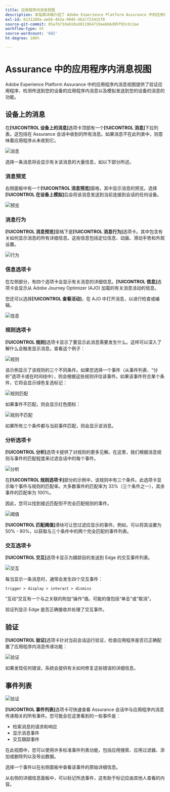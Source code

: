 ```yaml
---
title: 应用程序内消息视图
description: 本指南详细介绍了 Adobe Experience Platform Assurance 中的应用程序内消息视图的信息。
exl-id: 6131289a-aebb-4b3a-9045-4b2cf23415f8
source-git-commit: 05a7b73da610a30119b4719ae6b6d85f93cdc2ae
workflow-type: ht
source-wordcount: '682'
ht-degree: 100%

---
```


# Assurance 中的应用程序内消息视图

Adobe Experience Platform Assurance 中的应用程序内消息视图提供了验证应用程序、检测传送到您的设备的应用程序内消息以及模拟发送到您的设备的消息的功能。

## 设备上的消息

在&#x200B;**[!UICONTROL 设备上的消息]**&#x200B;选项卡顶部有一个&#x200B;**[!UICONTROL 消息]**&#x200B;下拉列表。这包括在 Assurance 会话中收到的所有消息。如果消息不在此列表中，则意味着应用程序从未收到它。

![消息](./images/in-app-messaging/message.png)

选择一条消息将会显示有关该消息的大量信息，如以下部分所述。

### 消息预览

右侧面板中有一个&#x200B;**[!UICONTROL 消息预览]**&#x200B;窗格，其中显示消息的预览。选择&#x200B;**[!UICONTROL 在设备上模拟]**&#x200B;后会将该消息发送到当前连接到会话的任何设备。

![预览](./images/in-app-messaging/preview.png)

### 消息行为

**[!UICONTROL 消息预览]**&#x200B;窗格下是&#x200B;**[!UICONTROL 消息行为]**&#x200B;选项卡。其中包含有关如何显示消息的所有详细信息。这些信息包括定位信息、动画、滑动手势和外观设置。

![行为](./images/in-app-messaging/gestures.png)

### 信息选项卡

在左侧部分，有四个选项卡会显示有关消息的详细信息。**[!UICONTROL 信息]**&#x200B;选项卡会显示从 Adobe Journey Optimizer (AJO) 加载的有关消息活动的信息。

您还可以选择&#x200B;**[!UICONTROL 查看活动]**，在 AJO 中打开消息，以进行检查或编辑。

![信息](./images/in-app-messaging/info.png)

### 规则选项卡

**[!UICONTROL 规则]**&#x200B;选项卡显示了要显示此消息需要发生什么。这样可以深入了解什么会触发显示消息。查看这个例子：

![规则](./images/in-app-messaging/rules.png)

该示例显示了该规则的三个不同条件。如果您选择一个事件（从事件列表、“分析”选项卡或在时间线中），则会根据这些规则评估该事件。如果该事件符合某个条件，它将会显示绿色复选标记：

![规则匹配](./images/in-app-messaging/rule-match.png)

如果事件不匹配，则会显示红色图标：

![规则不匹配](./images/in-app-messaging/rule-mismatch.png)

如果所有三个条件都与当前事件匹配，则会显示该消息。

### 分析选项卡

**[!UICONTROL 分析]**&#x200B;选项卡提供了对规则的更多见解。在这里，我们根据消息规则与事件的匹配程度来过滤会话中的每个事件。

![分析](./images/in-app-messaging/analyze.png)

在&#x200B;**[!UICONTROL 规则选项卡]**&#x200B;部分的示例中，该规则中有三个条件。此选项卡显示每个事件与规则的匹配率。大多数事件的匹配率为 33%（三个条件之一），其余事件的匹配率为 100%。

因此，您可以找到接近匹配但不完全匹配规则的事件。

![阈值](./images/in-app-messaging/threshold.png)

**[!UICONTROL 匹配阈值]**&#x200B;滑块可让您过滤应显示的事件。例如，可以将其设置为 50% - 90%，以获取与三个条件中的两个完全匹配的事件列表。

### 交互选项卡

**[!UICONTROL 交互]**&#x200B;选项卡显示为跟踪目的发送到 Edge 的交互事件列表。

![交互](./images/in-app-messaging/interactions.png)

每当显示一条消息时，通常会发生四个交互事件：

```
trigger > display > interact > dismiss
```

“互动”交互有一个与之关联的附加“操作”值。可能的值包括“单击”或“取消”。

验证列显示 Edge 是否正确接收并处理了交互事件。

## 验证

**[!UICONTROL 验证]**&#x200B;选项卡针对当前会话运行验证，检查应用程序是否已正确配置了应用程序内消息传递功能：

![验证](./images/in-app-messaging/validation.png)

如果发现任何错误，系统会提供有关如何修复这些错误的详细信息。

## 事件列表

![验证](./images/in-app-messaging/event-list.png)

**[!UICONTROL 事件列表]**&#x200B;选项卡可快速查看 Assurance 会话中与应用程序内消息传递相关的所有事件。您可能会在这里看到的一些事件是：

* 检索消息的请求和响应
* 显示消息事件
* 交互跟踪事件

在此视图中，您可以使用许多标准事件列表功能，包括应用搜索、应用过滤器、添加或删除列以及导出数据。

选择一个事件以在右侧面板中查看该事件的原始详细信息。

从右侧的详细信息面板中，可以标记所选事件，这有助于标记应由其他人查看的内容。
